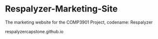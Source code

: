 # Respalyzer-Marketing-Site
The marketing website for the COMP3901 Project, codename: Respalyzer

respalyzercapstone.github.io
